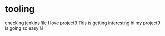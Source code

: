 # tooling
checking jenkins file
I love project9
This is getting interesting 
hi my project9 is going so easy 
hi
